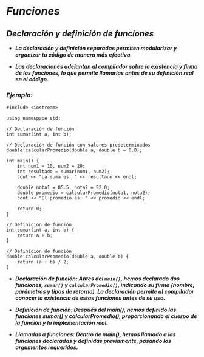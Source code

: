 # **_Funciones_**

## **_Declaración y definición de funciones_**

- **_La declaración y definición separadas permiten modularizar y organizar tu código de manera más efectiva._**
  
- **_Las declaraciones adelantan al compilador sobre la existencia y firma de las funciones, lo que permite llamarlas antes de su definición real en el código._**

### **_Ejemplo:_**

```
#include <iostream>
 
using namespace std;
 
// Declaración de función
int sumar(int a, int b);
 
// Declaración de función con valores predeterminados
double calcularPromedio(double a, double b = 0.0);
 
int main() {
    int num1 = 10, num2 = 20;
    int resultado = sumar(num1, num2);
    cout << "La suma es: " << resultado << endl;
 
    double nota1 = 85.5, nota2 = 92.0;
    double promedio = calcularPromedio(nota1, nota2);
    cout << "El promedio es: " << promedio << endl;
 
    return 0;
}
 
// Definición de función
int sumar(int a, int b) {
    return a + b;
}
 
// Definición de función
double calcularPromedio(double a, double b) {
    return (a + b) / 2;
}
```

- **_Declaración de función: Antes del ```main()```, hemos declarado dos funciones, ```sumar()``` y ```calcularPromedio()```, indicando su firma (nombre, parámetros y tipos de retorno). La declaración permite al compilador conocer la existencia de estas funciones antes de su uso._**
  
- **_Definición de función: Después del main(), hemos definido las funciones sumar() y calcularPromedio(), proporcionando el cuerpo de la función y la implementación real._**
  
- **_Llamadas a funciones: Dentro de main(), hemos llamado a las funciones declaradas y definidas previamente, pasando los argumentos requeridos._**
